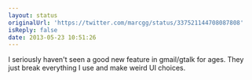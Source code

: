 ```yaml
---
layout: status
originalUrl: 'https://twitter.com/marcgg/status/337521144708087808'
isReply: false
date: 2013-05-23 10:51:26
---
```


I seriously haven't seen a good new feature in gmail/gtalk for ages. They just break everything I use and make weird UI choices.
